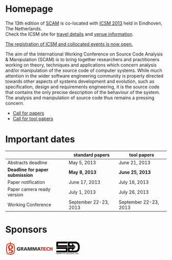 Homepage
========


The 13th edition of [SCAM](http://www.ieee-scam.org/) is co-located with [ICSM 2013](http://icsm2013.tue.nl/) held in
Eindhoven, The Netherlands.<br/>
Check the ICSM site for [travel details](http://icsm2013.tue.nl/Travel/index.html) and [venue
information](http://icsm2013.tue.nl/Venue/index.html).

[The registration of ICSM and collocated events is now open.](http://icsm2013.tue.nl/Registration/index.html)

The aim of the International Working Conference on Source Code Analysis & Manipulation (SCAM) is to bring together researchers and practitioners working on theory, techniques and applications which concern analysis and/or manipulation of the source code of computer systems. While much attention in the wider software engineering community is properly directed towards other aspects of systems development and evolution, such as specification, design and requirements engineering, it is the source code that contains the only precise description of the behaviour of the system. The analysis and manipulation of source code thus remains a pressing concern.

* [Call for papers](cfp.html)
* [Call for tool papers](toolcfp.html)

# Important dates

|   | standard papers | tool papers |
| ------ | ------ | ---- |
| Abstracts deadline | May 5, 2013 | June 21, 2013 |
|**Deadline for paper submission**| **May 8, 2013** |  **June 25, 2013** |
|Paper notification| June 17, 2013 |  July 16, 2013 |
|Paper camera ready version| July 1, 2013 | July 26, 2013 |
|Working Conference| September 22-23, 2013 |September 22-23, 2013 |

# Sponsors
[![Grammatech](images/grammatech.png)](http://www.grammatech.com/)
[![Semantic Designs](images/semanticdesign.jpg)](http://semdesigns.com/)






